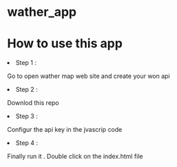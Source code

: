 # wather_app

<h1>How to use this app</h1>
<li>Step 1 :</li>
<p>Go to open wather map web site  and  create your won api</p>
<li>Step 2 :</li>
<P>Downlod this repo</P>
<li>Step 3 :</li>
<P>Configur the api key in the jvascrip code </P>
<li>Step 4 :</li>
<P>Finally run it . Double click on the index.html file  </P>
